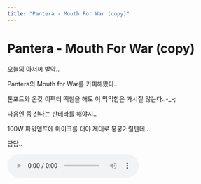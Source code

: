 ```yaml
---
title: "Pantera - Mouth For War (copy)"
---
```

# Pantera - Mouth For War (copy)

오늘의 아저씨 발악..

Pantera의 Mouth for War를 카피해봤다..

톤포트와 온갖 이펙터 떡칠을 해도 이 먹먹함은 가시질 않는다..-_-;

다음엔 좀 신나는 판테라를 해야지..

100W 파워앰프에 마이크를 대야 제대로 붕붕거릴텐데..

답답..


 ![audio](1260a17c8c7cc40829269f91e3186907.mp3)



